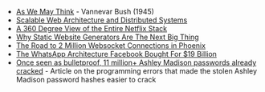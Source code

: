 + [As We May Think](http://www.theatlantic.com/magazine/archive/1945/07/as-we-may-think/303881/) - Vannevar Bush (1945)
+ [Scalable Web Architecture and Distributed Systems](http://www.aosabook.org/en/distsys.html)
+ [A 360 Degree View of the Entire Netflix Stack](http://highscalability.com/blog/2015/11/9/a-360-degree-view-of-the-entire-netflix-stack.html)
+ [Why Static Website Generators Are The Next Big Thing](http://www.smashingmagazine.com/2015/11/modern-static-website-generators-next-big-thing/)
+ [The Road to 2 Million Websocket Connections in Phoenix](http://www.phoenixframework.org/v1.0.0/blog/the-road-to-2-million-websocket-connections)
+ [The WhatsApp Architecture Facebook Bought For $19 Billion](http://highscalability.com/blog/2014/2/26/the-whatsapp-architecture-facebook-bought-for-19-billion.html)
+ [Once seen as bulletproof, 11 million+ Ashley Madison passwords already cracked](http://arstechnica.com/security/2015/09/once-seen-as-bulletproof-11-million-ashley-madison-passwords-already-cracked/) - Article on the programming errors that made the stolen Ashley Madison password hashes easier to crack



